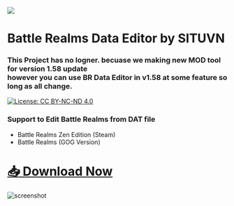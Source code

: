 [<img src="https://github.com/KravitzMC/KravitzMC.github.io/blob/main/brzelogo.png?raw=true">](https://store.steampowered.com/app/1025600/Battle_Realms_Zen_Edition/)

# Battle Realms Data Editor by SITUVN   

### This Project has no logner. becuase we making new MOD tool for version 1.58 update <br>however you can use BR Data Editor in v1.58 at some feature so long as all change.
 [![License: CC BY-NC-ND 4.0](https://licensebuttons.net/l/by-nc-sa/3.0/88x31.png)](https://creativecommons.org/licenses/by-sa/4.0/)
### Support to Edit Battle Realms from DAT file

- Battle Realms Zen Edition (Steam)
- Battle Realms (GOG Version)

# [📥 Download Now](https://github.com/KravitzMC/KravitzMC.github.io/raw/main/Battle%20Realms%20Data%20Editor%20X1.0.7z)

![screenshot](https://github.com/KravitzMC/KravitzMC.github.io/blob/main/screensample.png?raw=true")
